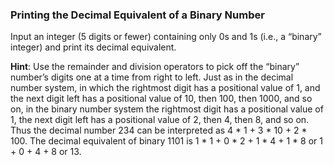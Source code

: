 ### Printing the Decimal Equivalent of a Binary Number

Input an integer (5 digits or fewer) containing only 0s and 1s (i.e., a “binary” integer) and print its decimal equivalent. 

**Hint**: Use the remainder and division operators to pick off the “binary” number’s digits one at a time from right to left. Just as in the decimal number system, in which the rightmost digit has a positional value of 1, and the next digit left has a positional value of 10, then 100, then 1000, and so on, in the binary number system the rightmost digit has a positional value of 1, the next digit left has a positional value of 2, then 4, then 8, and so on. Thus the decimal number 234 can be interpreted as 4 * 1 + 3 * 10 +  2 * 100. The decimal equivalent of binary 1101 is 1 * 1 + 0 * 2 + 1 * 4 + 1 * 8 or 1 + 0 + 4 + 8 or 13.